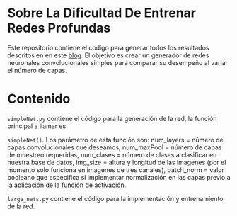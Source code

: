 # Sobre La Dificultad De Entrenar Redes Profundas
Este repositorio contiene el codigo para generar todos los resultados descritos en en este [blog](http://menteartificial.com/sobre-la-dificultad-de-entrenar-redes-profundas/). El objetivo es crear un generador de redes neuronales convolucionales simples para comparar su desempeño al variar el número de capas. 

# Contenido

`simpleNet.py` contiene el código para la generación de la red, la función principal a llamar es:

`simpleNet()`. Los parámetro de esta función son: num_layers = número de capas convolucionales que deseamos, num_maxPool = número de capas de muestreo requeridas, num_clases = número de clases a clasificar en nuestra base de datos, img_size = altura y longitud de las imagenes (por el momento solo funciona en imagenes de tres canales), batch_norm = valor booleano que especifica si implementar normalización en las capas previo a la aplicación de la función de activación.

`large_nets.py` contiene el código para la implementación y entrenamiento de la red.
